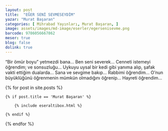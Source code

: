 ```yaml
---
layout: post
title:  "EĞER SENİ SEVMESEYDİM"
yazar: "Murat Başaran"
categories: [ Mihrabad Yayınları, Murat Başaran, ]
image: assets/images/md-image/eserler/egersenisevme.png
barcode: 9786056667862
meser: true
blog: false
dolink: true
---
```



“Bir ömür boyu” yetmezdi bana... Ben seni severek... Cenneti istemeyi öğrendim; ve sonsuzluğu... Uykuyu uysal bir kedi gibi yanıma alıp, şafak vakti ettiğim dualarda... Sana ve sevgime bakıp... Rabbimi öğrendim... O’nun büyüklüğünü öğrenmenin mümkün olmadığını öğrenip... Hayreti öğrendim...


{% for post in site.posts %}

    {% if post.title == 'Murat Başaran' %}

        {% include eseraltibox.html %}

    {% endif %}

{% endfor %}

